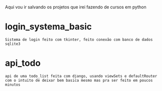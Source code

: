 Aqui vou ir salvando os projetos que irei fazendo de cursos em python

# login_systema_basic
    Sistema de login feito com tkinter, feito conexão com banco de dados sqlite3

# api_todo
    api de uma todo_list feita com django, usando viewSets e defaultRouter com o intuito de deixar bem basica mesmo mas pra ser feito em poucos minutos